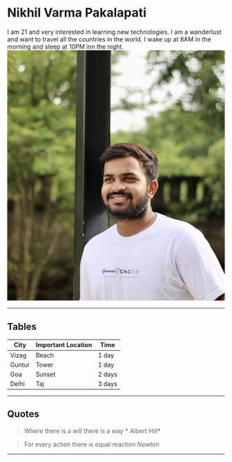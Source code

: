 # Nikhil Varma Pakalapati

I am 21 and very interested in learning new technologies. I am a wanderlust and want to travel all the countries in the world. I wake up at 8AM in the morning and sleep at 10PM inn the night.
![Nikhil](https://github.com/NikhilVarma9/assignment02_pakalapati/blob/main/IMG_0992.jpg)

---

## Tables

|City|Important Location| Time|
|---|---|---|
|Vizag   |Beach  | 1 day|
|Guntur | Tower|1 day |
| Goa|Sunset | 2 days|
|Delhi |Taj |3 days |

---

## Quotes

> Where there is a will there is a way * Albert Hill*

> For every action there is equal reaction *Newton*

---